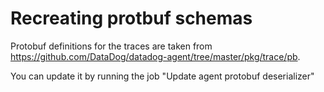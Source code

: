 # Recreating protbuf schemas

Protobuf definitions for the traces are taken from https://github.com/DataDog/datadog-agent/tree/master/pkg/trace/pb.

You can update it by running the job "Update agent protobuf deserializer"
